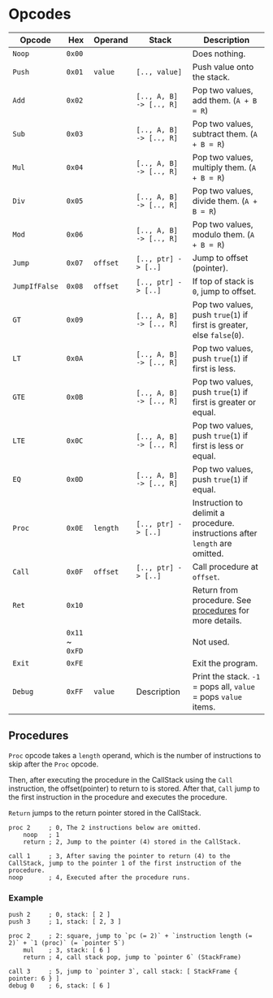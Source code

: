 # Opcodes

| Opcode        | Hex             | Operand  | Stack                   | Description                                                                  |
| ------------- | --------------- | -------- | ----------------------- | ---------------------------------------------------------------------------- |
| `Noop`        | `0x00`          |          |                         | Does nothing.                                                                |
| `Push`        | `0x01`          | `value`  | `[.., value]`           | Push value onto the stack.                                                   |
| `Add`         | `0x02`          |          | `[.., A, B] -> [.., R]` | Pop two values, add them. (`A + B = R`)                                      |
| `Sub`         | `0x03`          |          | `[.., A, B] -> [.., R]` | Pop two values, subtract them. (`A + B = R`)                                 |
| `Mul`         | `0x04`          |          | `[.., A, B] -> [.., R]` | Pop two values, multiply them. (`A + B = R`)                                 |
| `Div`         | `0x05`          |          | `[.., A, B] -> [.., R]` | Pop two values, divide them. (`A + B = R`)                                   |
| `Mod`         | `0x06`          |          | `[.., A, B] -> [.., R]` | Pop two values, modulo them. (`A + B = R`)                                   |
| `Jump`        | `0x07`          | `offset` | `[.., ptr] -> [..]`     | Jump to offset (pointer).                                                    |
| `JumpIfFalse` | `0x08`          | `offset` | `[.., ptr] -> [..]`     | If top of stack is `0`, jump to offset.                                      |
| `GT`          | `0x09`          |          | `[.., A, B] -> [.., R]` | Pop two values, push `true`(`1`) if first is greater, else `false`(`0`).     |
| `LT`          | `0x0A`          |          | `[.., A, B] -> [.., R]` | Pop two values, push `true`(`1`) if first is less.                           |
| `GTE`         | `0x0B`          |          | `[.., A, B] -> [.., R]` | Pop two values, push `true`(`1`) if first is greater or equal.               |
| `LTE`         | `0x0C`          |          | `[.., A, B] -> [.., R]` | Pop two values, push `true`(`1`) if first is less or equal.                  |
| `EQ`          | `0x0D`          |          | `[.., A, B] -> [.., R]` | Pop two values, push `true`(`1`) if equal.                                   |
| `Proc`        | `0x0E`          | `length` | `[.., ptr] -> [..]`     | Instruction to delimit a procedure. instructions after `length` are omitted. |
| `Call`        | `0x0F`          | `offset` | `[.., ptr] -> [..]`     | Call procedure at `offset`.                                                  |
| `Ret`         | `0x10`          |          |                         | Return from procedure. See [procedures](#procedures) for more details.       |
|               | `0x11` ~ `0xFD` |          |                         | Not used.                                                                    |
| `Exit`        | `0xFE`          |          |                         | Exit the program.                                                            |
| `Debug`       | `0xFF`          | `value`  | Description             | Print the stack. `-1` = pops all, `value` = pops `value` items.              |

## Procedures

`Proc` opcode takes a `length` operand, which is the number of instructions to skip after the `Proc` opcode.

Then, after executing the procedure in the CallStack using the `Call` instruction, the offset(pointer) to return to is stored.
After that, `Call` jump to the first instruction in the procedure and executes the procedure.

`Return` jumps to the return pointer stored in the CallStack.

```
proc 2     ; 0, The 2 instructions below are omitted.
    noop   ; 1
    return ; 2, Jump to the pointer (4) stored in the CallStack.

call 1     ; 3, After saving the pointer to return (4) to the CallStack, jump to the pointer 1 of the first instruction of the procedure.
noop       ; 4, Executed after the procedure runs.
```

### Example

```
push 2     ; 0, stack: [ 2 ]
push 3     ; 1, stack: [ 2, 3 ]

proc 2     ; 2: square, jump to `pc (= 2)` + `instruction length (= 2)` + `1 (proc)` (= `pointer 5`)
    mul    ; 3, stack: [ 6 ]
    return ; 4, call stack pop, jump to `pointer 6` (StackFrame)

call 3     ; 5, jump to `pointer 3`, call stack: [ StackFrame { pointer: 6 } ]
debug 0    ; 6, stack: [ 6 ]
```
